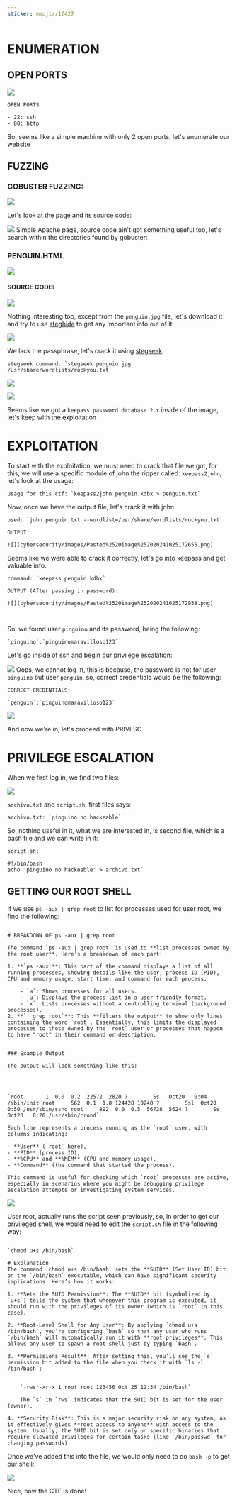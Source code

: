 ```yaml
---
sticker: emoji//1f427
---
```

# ENUMERATION


## OPEN PORTS

![](cybersecurity/images/Pasted%2520image%252020241025170752.png)

```ad-hint
OPEN PORTS

- 22: ssh
- 80: http
```

So, seems like a simple machine with only 2 open ports, let's enumerate our website

## FUZZING
### GOBUSTER FUZZING:

![](cybersecurity/images/Pasted%2520image%252020241025170908.png)

Let's look at the page and its source code:

![](cybersecurity/images/Pasted%2520image%252020241025171151.png)
Simple Apache page, source code ain't got something useful too, let's search within the directories found by gobuster:

### PENGUIN.HTML

![](cybersecurity/images/Pasted%2520image%252020241025171257.png)

#### SOURCE CODE:

![](cybersecurity/images/Pasted%2520image%252020241025171316.png)

Nothing interesting too, except from the `penguin.jpg` file, let's download it and try to use [steghide](https://steghide.sourceforge.net/) to get any important info out of it:

![](cybersecurity/images/Pasted%2520image%252020241025171924.png)

We lack the passphrase, let's crack it using [stegseek](https://github.com/RickdeJager/stegseek):

```ad-hint
stegseek command: `stegseek penguin.jpg /usr/share/wordlists/rockyou.txt`
```


![](cybersecurity/images/Pasted%2520image%252020241025172143.png)


![](cybersecurity/images/Pasted%2520image%252020241025172227.png)

Seems like we got a `keepass password database 2.x` inside of the image, let's keep with the exploitation


# EXPLOITATION

To start with the exploitation, we must need to crack that file we got, for this, we will use a specific module of john the ripper called: `keepass2john`, let's look at the usage:

```ad-hint
usage for this ctf: `keepass2john penguin.kdbx > penguin.txt`
```

Now, once we have the output file, let's crack it with john:

```ad-hint
used: `john penguin.txt --wordlist=/usr/share/wordlists/rockyou.txt`

OUTPUT:

![](cybersecurity/images/Pasted%2520image%252020241025172655.png)

```

Seems like we were able to crack it correctly, let's go into keepass and get valuable info:

```ad-hint
command: `keepass penguin.kdbx`

OUTPUT (After passing in password):

![](cybersecurity/images/Pasted%2520image%252020241025172958.png)



```

So, we found user `pinguino` and its password, being the following:

```ad-note
`pinguino`:`pinguinomaravilloso123`
```

Let's go inside of ssh and begin our privilege escalation:

![](cybersecurity/images/Pasted%2520image%252020241025173238.png)
Oops, we cannot log in, this is because, the password is not for user `pinguino` but user `penguin`, so, correct credentials would be the following:

```ad-note
CORRECT CREDENTIALS:

`penguin`:`pinguinomaravilloso123`
```

![](cybersecurity/images/Pasted%2520image%252020241025173357.png)

And now we're in, let's proceed with PRIVESC

# PRIVILEGE ESCALATION


When we first log in, we find two files:

![](cybersecurity/images/Pasted%2520image%252020241025173540.png)

`archivo.txt` and `script.sh`, first files says:

```ad-note
archivo.txt: `pinguino no hackeable`
```

So, nothing useful in it, what we are interested in, is second file, which is a bash file and we can write in it:

```ad-note 
script.sh: 

#!/bin/bash
echo 'pinguino no hackeable' > archivo.txt`
```

## GETTING OUR ROOT SHELL

If we use `ps -aux | grep root` to list for processes used for user root, we find the following:

```ad-important

# BREAKDOWN OF ps -aux | grep root

The command `ps -aux | grep root` is used to **list processes owned by the root user**. Here’s a breakdown of each part:

1. **`ps -aux`**: This part of the command displays a list of all running processes, showing details like the user, process ID (PID), CPU and memory usage, start time, and command for each process.
    
    - `a`: Shows processes for all users.
    - `u`: Displays the process list in a user-friendly format.
    - `x`: Lists processes without a controlling terminal (background processes).
2. **`| grep root`**: This **filters the output** to show only lines containing the word `root`. Essentially, this limits the displayed processes to those owned by the `root` user or processes that happen to have "root" in their command or description.
    

### Example Output

The output will look something like this:




`root       1  0.0  0.2  22572  2820 ?        Ss   Oct20   0:04 /sbin/init root     562  0.1  1.0 124428 10240 ?        Ssl  Oct20   0:50 /usr/sbin/sshd root     892  0.0  0.5  56728  5624 ?        Ss   Oct20   0:20 /usr/sbin/crond`

Each line represents a process running as the `root` user, with columns indicating:

- **User** (`root` here),
- **PID** (process ID),
- **%CPU** and **%MEM** (CPU and memory usage),
- **Command** (the command that started the process).

This command is useful for checking which `root` processes are active, especially in scenarios where you might be debugging privilege escalation attempts or investigating system services.

```

![](cybersecurity/images/Pasted%2520image%252020241025174633.png)

User root, actually runs the script seen previously, so, in order to get our privileged shell, we would need to edit the `script.sh` file in the following way:

```ad-important

`chmod u+s /bin/bash`

# Explanation
The command `chmod u+s /bin/bash` sets the **SUID** (Set User ID) bit on the `/bin/bash` executable, which can have significant security implications. Here’s how it works:

1. **Sets the SUID Permission**: The **SUID** bit (symbolized by `u+s`) tells the system that whenever this program is executed, it should run with the privileges of its owner (which is `root` in this case).
    
2. **Root-Level Shell for Any User**: By applying `chmod u+s /bin/bash`, you’re configuring `bash` so that any user who runs `/bin/bash` will automatically run it with **root privileges**. This allows any user to spawn a root shell just by typing `bash`.
    
3. **Permissions Result**: After setting this, you’ll see the `s` permission bit added to the file when you check it with `ls -l /bin/bash`:
    
    
    `-rwsr-xr-x 1 root root 123456 Oct 25 12:34 /bin/bash`
    
    The `s` in `rws` indicates that the SUID bit is set for the user (owner).
    
4. **Security Risk**: This is a major security risk on any system, as it effectively gives **root access to anyone** with access to the system. Usually, the SUID bit is set only on specific binaries that require elevated privileges for certain tasks (like `/bin/passwd` for changing passwords).
```

Once we've added this into the file, we would only need to do `bash -p` to get our shell:

![](cybersecurity/images/Pasted%2520image%252020241025174906.png)

Nice, now the CTF is done!



